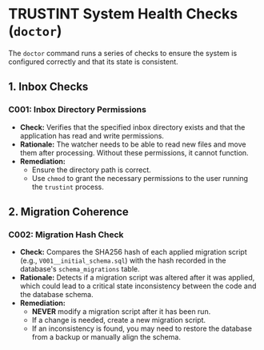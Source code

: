 
# TRUSTINT System Health Checks (`doctor`)

The `doctor` command runs a series of checks to ensure the system is configured correctly and that its state is consistent.

## 1. Inbox Checks

### C001: Inbox Directory Permissions

- **Check:** Verifies that the specified inbox directory exists and that the application has read and write permissions.
- **Rationale:** The watcher needs to be able to read new files and move them after processing. Without these permissions, it cannot function.
- **Remediation:**
  - Ensure the directory path is correct.
  - Use `chmod` to grant the necessary permissions to the user running the `trustint` process.

## 2. Migration Coherence

### C002: Migration Hash Check

- **Check:** Compares the SHA256 hash of each applied migration script (e.g., `V001__initial_schema.sql`) with the hash recorded in the database's `schema_migrations` table.
- **Rationale:** Detects if a migration script was altered after it was applied, which could lead to a critical state inconsistency between the code and the database schema.
- **Remediation:**
  - **NEVER** modify a migration script after it has been run.
  - If a change is needed, create a new migration script.
  - If an inconsistency is found, you may need to restore the database from a backup or manually align the schema.
